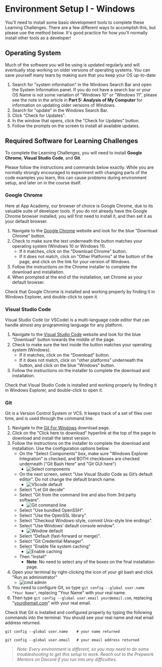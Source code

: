 # Environment Setup I - Windows

You'll need to install some basic development tools to complete these Learning
Challenges.  There are a few different ways to accomplish this, but please use
the method below.  It's good practice for how you'll normally install other
tools as a developer!

## Operating System

Much of the software you will be using is updated regularly and will eventually
stop working on older versions of operating systems.  You can save yourself many
tears by making sure that you keep your OS up-to-date:

1. Search for "system information" in the Windows Search Bar and open the System
   Information panel.  If you do not have a search bar or your OS Name is not
   some variation of "Windows 10" or "Windows 11", please see the note in the
   article in **Part 5: Analysis of My Computer** for information on updating
   older versions of Windows.
1. Search for "update" in the Windows Search Bar.
1. Click "Check for Updates".
1. In the window that opens, click the "Check for Updates" button.
1. Follow the prompts on the screen to install all available updates.

## Required Software for Learning Challenges

To complete the Learning Challenges, you will need to install __Google Chrome__, __Visual Studio Code__,  and __Git__.

Please follow the instructions and commands below exactly.  While you are
normally strongly encouraged to experiment with changing parts of the code
examples you learn, this can cause problems during environment setup, and later
on in the course itself.

### Google Chrome

Here at App Academy, our browser of choice is Google Chrome, due to its valuable
suite of developer tools. If you do not already have the Google Chrome browser
installed, you will first need to install it, and then set it as your default
browser.

1. Navigate to the [Google Chrome] website and look for the blue "Download
   Chrome" button.
2. Check to make sure the text underneath the button matches your operating
   system (Windows 10 or Windows 11).
   - If it matches, click on the "Download Chrome" button.
   - If it does not match, click on "Other Platforms" at the bottom of the page,
     and click on the link for your version of Windows.
3. Follow the instructions on the Chrome installer to complete the download and installation.
4. When prompted at the end of the installation, set Chrome as your default browser.

Check that Google Chrome is installed and working properly by finding it in
Windows Explorer, and double-click to open it.

### Visual Studio Code

Visual Studio Code (or VSCode) is a multi-language code editor that can handle
almost any programming language for any platform.

1. Navigate to the [Visual Studio Code] website and look for the blue "Download" button towards the middle of the page.
2. Check to make sure the text inside the button matches your operating system (Windows).
   - If it matches, click on the "Download" button.
   - If it does not match, click on "other platforms" underneath the button, and
     click on the blue "Windows" button.
3. Follow the instructions on the installer to complete the download and
   installation.

Check that Visual Studio Code is installed and working properly by finding it in
Windows Explorer, and double-click to open it.

### Git

Git is a Version Control System or VCS. It keeps track of a set of files over
time, and is used through the command line.

1. Navigate to the [Git For Windows] download page.
2. Click on the "Click here to download" hyperlink at the top of the page to
   download and install the latest version.
3. Follow the instructions on the installer to complete the download and
   installation. Use the configuration options below:
   - On the "Select Components" box, make sure "Windows Explorer Integration" is checked, and BOTH checkboxes are checked underneath ("Git Bash Here" and "Git GUI here")
     - ![Select components][Select components]
   - On the next screen, select "Use Visual Studio Code as Git’s default editor". Do not change the default branch name.
     - ![VScode default][VScode default]
   - Select "Let Git decide"
   - Select "Git from the command line and also from 3rd party software".
     - ![Git command line][Git command line]
   - Select "Use bundled OpenSSH".
   - Select "Use the OpenSSL library".
   - Select "Checkout Windows-style, commit Unix-style line endings".
   - Select "Use Windows’ default console window".
     - ![Window default][Window default]
   - Select "Default (fast-forward or merge)".
   - Select "Git Credential Manager".
   - Select "Enable file system caching"
     - ![Enable caching][Enable caching]
   - Then "Install"
     - **Note**: No need to select any of the boxes on the final installation page.
4. Open your terminal by right-clicking the icon of your git bash and click "Run as administrator"
    -  ![cmd admin][cmd admin]
5. You need to configure Git, so type `git config --global user.name "Your
   Name"`, replacing "Your Name" with your real name.
6. Then type `git config --global user.email
   your@email.com`, replacing "your@email.com" with your real email.

Check that Git is installed and configured properly by typing the following
commands into the terminal. You should see your real name and real email address
returned.

```shell
git config --global user.name    # your name returned

git config --global user.email   # your email address returned
```

> _Note: Every environment is different, so you may need to do some
> troubleshooting to get this setup to work. Reach out to the Prepwork Mentors
> on Discord if you run into any difficulties._

[Google Chrome]: https://www.google.com/chrome/
[Visual Studio Code]: https://code.visualstudio.com/
[Git For Windows]: https://git-scm.com/download/win
[Select components]: https://appacademy-open-assets.s3.us-west-1.amazonaws.com/Module-Solo-Prep-Work/setup/select-components.png
[VScode default]: https://appacademy-open-assets.s3.us-west-1.amazonaws.com/Module-Solo-Prep-Work/setup/vscode-git-default.png
[Git decide]: https://appacademy-open-assets.s3.us-west-1.amazonaws.com/Module-Solo-Prep-Work/setup/git-decide.png
[Git command line]: https://appacademy-open-assets.s3.us-west-1.amazonaws.com/Module-Solo-Prep-Work/setup/git-command-line.png
[Checkout window]: https://appacademy-open-assets.s3.us-west-1.amazonaws.com/Module-Solo-Prep-Work/setup/checkout-window-style.png
[Window default]: https://appacademy-open-assets.s3.us-west-1.amazonaws.com/Module-Solo-Prep-Work/setup/use-window-default.png
[Enable caching]: https://appacademy-open-assets.s3.us-west-1.amazonaws.com/Module-Solo-Prep-Work/setup/enable-caching.png
[cmd admin]: https://appacademy-open-assets.s3.us-west-1.amazonaws.com/Module-Solo-Prep-Work/setup/cmd-admin.png
